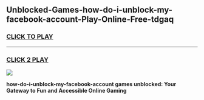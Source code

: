 
## Unblocked-Games-how-do-i-unblock-my-facebook-account-Play-Online-Free-tdgaq
<h3>
<a href="https://premium76.site?title=how-do-i-unblock-my-facebook-account&ref=26A">CLICK TO PLAY</a></h3>
<hr>

<h3>
<a href="https://premium76.site?title=how-do-i-unblock-my-facebook-account&ref=26A">CLICK 2 PLAY</a>
  
</h3>

<a href="https://premium76.site?title=how-do-i-unblock-my-facebook-account&ref=26A"><img src="https://clearcache.store/games.png"></a>


**how-do-i-unblock-my-facebook-account games unblocked: Your Gateway to Fun and Accessible Online Gaming**
